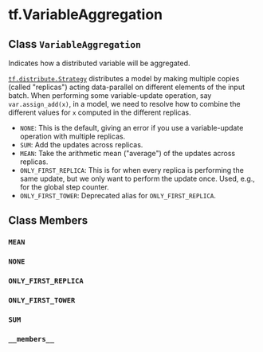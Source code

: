 <div itemscope itemtype="http://developers.google.com/ReferenceObject">
<meta itemprop="name" content="tf.VariableAggregation" />
<meta itemprop="path" content="Stable" />
<meta itemprop="property" content="MEAN"/>
<meta itemprop="property" content="NONE"/>
<meta itemprop="property" content="ONLY_FIRST_REPLICA"/>
<meta itemprop="property" content="ONLY_FIRST_TOWER"/>
<meta itemprop="property" content="SUM"/>
<meta itemprop="property" content="__members__"/>
</div>

# tf.VariableAggregation

## Class `VariableAggregation`



Indicates how a distributed variable will be aggregated.

<a href="../tf/distribute/Strategy.md"><code>tf.distribute.Strategy</code></a> distributes a model by making multiple copies
(called "replicas") acting data-parallel on different elements of the input
batch. When performing some variable-update operation, say
`var.assign_add(x)`, in a model, we need to resolve how to combine the
different values for `x` computed in the different replicas.

* `NONE`: This is the default, giving an error if you use a
  variable-update operation with multiple replicas.
* `SUM`: Add the updates across replicas.
* `MEAN`: Take the arithmetic mean ("average") of the updates across replicas.
* `ONLY_FIRST_REPLICA`: This is for when every replica is performing the same
  update, but we only want to perform the update once. Used, e.g., for the
  global step counter.
* `ONLY_FIRST_TOWER`: Deprecated alias for `ONLY_FIRST_REPLICA`.

## Class Members

<h3 id="MEAN"><code>MEAN</code></h3>

<h3 id="NONE"><code>NONE</code></h3>

<h3 id="ONLY_FIRST_REPLICA"><code>ONLY_FIRST_REPLICA</code></h3>

<h3 id="ONLY_FIRST_TOWER"><code>ONLY_FIRST_TOWER</code></h3>

<h3 id="SUM"><code>SUM</code></h3>

<h3 id="__members__"><code>__members__</code></h3>

